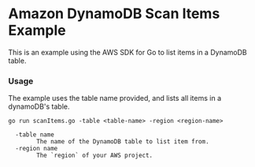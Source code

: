 # Amazon DynamoDB Scan Items Example

This is an example using the AWS SDK for Go to list items in a DynamoDB table.

### Usage

The example uses the table name provided, and lists all items in a dynamoDB's table.

```
go run scanItems.go -table <table-name> -region <region-name>

  -table name
        The name of the DynamoDB table to list item from.
  -region name
        The `region` of your AWS project.

```
